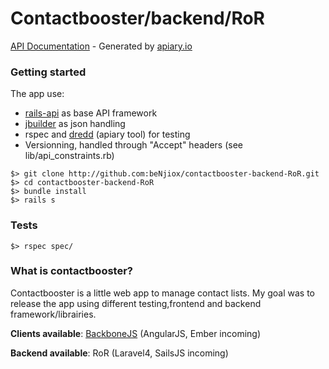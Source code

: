 # Contactbooster/backend/RoR

[API Documentation](http://docs.railscontactbooster.apiary.io/) - Generated by [apiary.io](http://apiary.io)

### Getting started
The app use:
* [rails-api](https://github.com/rails-api/rails-api) as base API framework
* [jbuilder](https://github.com/rails/jbuilder) as json handling
* rspec and [dredd](https://github.com/apiaryio/dredd) (apiary tool) for testing
* Versionning, handled through "Accept" headers (see lib/api_constraints.rb)
```
$> git clone http://github.com:beNjiox/contactbooster-backend-RoR.git
$> cd contactbooster-backend-RoR
$> bundle install
$> rails s
```

### Tests
```
$> rspec spec/
```

### What is contactbooster?

Contactbooster is a little web app to manage contact lists.
My goal was to release the app using different testing,frontend and backend framework/librairies.

**Clients available**: [BackboneJS](https://github.com/beNjiox/contactbooster-frontend-backboneJS) (AngularJS, Ember incoming)

**Backend available**: RoR (Laravel4, SailsJS incoming)
